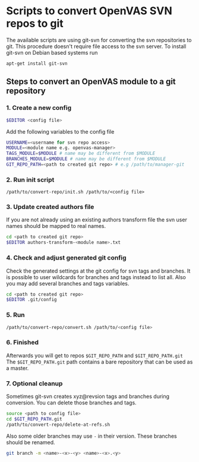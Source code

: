 # Scripts to convert OpenVAS SVN repos to git

The available scripts are using git-svn for converting the svn repositories to
git. This procedure doesn't require file access to the svn server. To install
git-svn on Debian based systems run

```
apt-get install git-svn
```

## Steps to convert an OpenVAS module to a git repository

### 1. Create a new config

  ```sh
  $EDITOR <config file>
  ```

  Add the following variables to the config file

  ```sh
  USERNAME=<username for svn repo access>
  MODULE=<module name e.g. openvas-manager>
  TAGS_MODULE=$MODULE # name may be different from $MODULE
  BRANCHES_MODULE=$MODULE # name may be different from $MODULE
  GIT_REPO_PATH=<path to created git repo> # e.g /path/to/manager-git
  ```

### 2. Run init script

  ```
  /path/to/convert-repo/init.sh /path/to/<config file>
  ```

### 3. Update created authors file

  If you are not already using an existing authors transform file the svn
  user names should be mapped to real names.

  ```sh
  cd <path to created git repo>
  $EDITOR authors-transform-<module name>.txt
  ```

### 4. Check and adjust generated git config

  Check the generated settings at the git config for svn tags and branches. It
  is possible to user wildcards for branches and tags instead to list all. Also
  you may add several branches and tags variables.

  ```sh
  cd <path to created git repo>
  $EDITOR .git/config
  ```

### 5. Run

  ```sh
  /path/to/convert-repo/convert.sh /path/to/<config file>
  ```

### 6. Finished

  Afterwards you will get to repos `$GIT_REPO_PATH` and `$GIT_REPO_PATH.git`
  The `$GIT_REPO_PATH.git` path contains a bare repository that can be used as a
  master.

### 7. Optional cleanup

  Sometimes git-svn creates xyz@revsion tags and branches during conversion. You
  can delete those branches and tags.

  ```sh
  source <path to config file>
  cd $GIT_REPO_PATH.git
  /path/to/convert-repo/delete-at-refs.sh
  ```

  Also some older branches may use `-` in their version. These branches should
  be renamed.
  ```sh
  git branch -m <name>-<x>-<y> <name>-<x>.<y>
  ```
